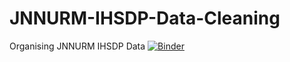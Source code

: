# JNNURM-IHSDP-Data-Cleaning
Organising JNNURM IHSDP Data 
[![Binder](https://mybinder.org/badge_logo.svg)](https://mybinder.org/v2/gh/Nehagupta281/JNNURM-IHSDP-Data-Cleaning/main?urlpath=rstudio)

